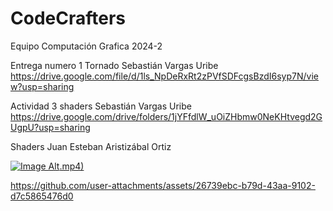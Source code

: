 # CodeCrafters
 Equipo Computación Grafica 2024-2

Entrega numero 1 Tornado
Sebastián Vargas Uribe 
https://drive.google.com/file/d/1ls_NpDeRxRt2zPVfSDFcgsBzdI6syp7N/view?usp=sharing


Actividad 3 shaders
Sebastián Vargas Uribe 
https://drive.google.com/drive/folders/1jYFfdlW_uOiZHbmw0NeKHtvegd2GUgpU?usp=sharing


Shaders Juan Esteban Aristizábal Ortiz

[![Image Alt](MatCap).mp4)](https://github.com/user-attachments/assets/7aa355ae-8179-4580-9e3a-ddfdb0955469)


https://github.com/user-attachments/assets/26739ebc-b79d-43aa-9102-d7c5865476d0


